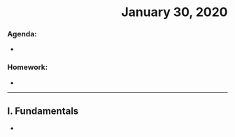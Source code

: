 # <div style="text-align: right"> January 30, 2020</div>
### Agenda:
- 
### Homework:
- 
---
## I. Fundamentals
- 